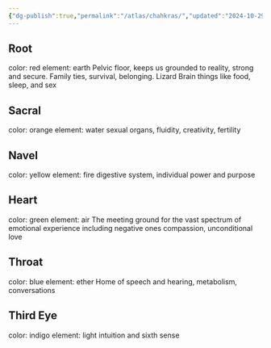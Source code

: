 ```yaml
---
{"dg-publish":true,"permalink":"/atlas/chahkras/","updated":"2024-10-29T16:16:18.617-07:00"}
---
```


## Root
color: red
element: earth
Pelvic floor, keeps us grounded to reality, strong and secure.
Family ties, survival, belonging.
Lizard Brain things like food, sleep, and sex

## Sacral
color: orange
element: water
sexual organs, fluidity, creativity, fertility

## Navel
color: yellow
element: fire
digestive system, individual power and purpose

## Heart
color: green
element: air
The meeting ground for the vast spectrum of emotional experience including negative ones
compassion, unconditional love

## Throat
color: blue
element: ether
Home of speech and hearing, metabolism, conversations

## Third Eye
color: indigo
element: light
intuition and sixth sense